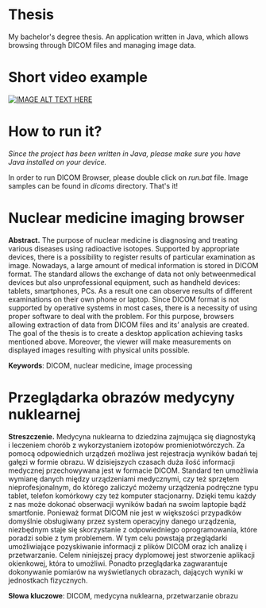 # Thesis
My bachelor's degree thesis. An application written in Java, which allows browsing through DICOM files and managing image data.

# Short video example

[![IMAGE ALT TEXT HERE](https://img.youtube.com/vi/ieNUzfmq_cQ/maxresdefault.jpg)](https://www.youtube.com/watch?v=ieNUzfmq_cQ)

# How to run it?

*Since the project has been written in Java, please make sure you have Java installed on your device.*

In order to run DICOM Browser, please double click on *run.bat* file. Image samples can be found in *dicoms* directory. That's it!



# Nuclear medicine imaging browser

**Abstract.** The purpose of nuclear medicine is diagnosing and treating various diseases
using radioactive isotopes. Supported by appropriate devices, there is a possibility to
register results of particular examination as image. Nowadays, a large amount of medical
information is stored in DICOM format. The standard allows the exchange of data not only
betweenmedical devices but also unprofessional equipment, such as handheld devices:
tablets, smartphones, PCs. As a result one can observe results of different examinations
on their own phone or laptop. Since DICOM format is not supported by operative systems
in most cases, there is a necessity of using proper software to deal with the problem. For
this purpose, browsers allowing extraction of data from DICOM files and its’ analysis are
created. The goal of the thesis is to create a desktop application achieving tasks mentioned
above. Moreover, the viewer will make measurements on displayed images resulting with
physical units possible.

**Keywords**: DICOM, nuclear medicine, image processing

# Przeglądarka obrazów medycyny nuklearnej

**Streszczenie.** Medycyna nuklearna to dziedzina zajmująca się diagnostyką i leczeniem chorób z wykorzystaniem izotopów promieniotwórczych. Za pomocą odpowiednich urządzeń możliwa jest rejestracja wyników badań tej gałęzi w formie obrazu. W dzisiejszych czasach duża ilość informacji medycznej przechowywana jest w formacie DICOM. Standard ten umożliwia wymianę danych między urządzeniami medycznymi, czy też sprzętem nieprofesjonalnym, do którego zaliczyć możemy urządzenia podręczne typu tablet, telefon komórkowy czy też komputer stacjonarny. Dzięki temu każdy z nas może dokonać obserwacji wyników badań na swoim laptopie bądź smartfonie. Ponieważ format DICOM nie jest w większości przypadków domyślnie obsługiwany przez system operacyjny danego urządzenia, niezbędnym staje się skorzystanie z odpowiedniego oprogramowania, które poradzi sobie z tym problemem. W tym celu powstają przeglądarki umożliwiające pozyskiwanie informacji z plików DICOM oraz ich analizę i przetwarzanie. Celem niniejszej pracy dyplomowej jest stworzenie aplikacji okienkowej, która to umożliwi. Ponadto przeglądarka zagwarantuje dokonywanie pomiarów na wyświetlanych obrazach, dających wyniki w jednostkach fizycznych.

**Słowa kluczowe**: DICOM, medycyna nuklearna, przetwarzanie obrazu

